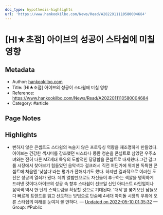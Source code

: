 ```yaml
---
doc_type: hypothesis-highlights
url: 'https://www.hankookilbo.com/News/Read/A2022011110580004684'
---
```


# [HI★초점] 아이브의 성공이 스타쉽에 미칠 영향

## Metadata
- Author: [hankookilbo.com]()
- Title: [HI★초점] 아이브의 성공이 스타쉽에 미칠 영향
- Reference: https://www.hankookilbo.com/News/Read/A2022011110580004684
- Category: #article

## Page Notes
## Highlights
- 뻔하지 않은 콘셉트도 스타쉽의 녹슬지 않은 프로듀싱 역량을 재조명하게 만들었다. 아이브는 건강한 섹시미를 강조했던 씨스타나 몽환 청순을 콘셉트로 삼았던 우주소녀와는 전혀 다른 MZ세대 특유의 도발적인 당당함을 콘셉트로 내세웠다.그간 걸그룹 시장에서 찾아보기 힘들었던 음악색과 걸크러시 직전 어딘가에 위치한 독특한 콘셉트에 처음엔 '낯설다'라는 평가가 전해지기도 했다. 하지만 결과적으로 이러한 도전은 성공의 열쇠가 됐다. 데뷔 앨범만으로도 자신들이 추구하는 색깔을 명확하게 드러낸 것이다.아이브의 성공 속 향후 스타쉽이 선보일 신인 아티스트 라인업이나 음악색 역시 한 단계 스펙트럼을 확장할 것으로 기대된다. '대세'를 쫓기보단 남들보다 빠르게 트렌드를 읽고 선도하는 방법으로 단숨에 4세대 아이돌 시장의 우위에 오른 스타쉽의 미래를 눈여겨 볼 만하다. — [Updated on 2022-05-10 01:35:32](https://hyp.is/C2hp_s-2EeyFyXPkFhG7sQ/www.hankookilbo.com/News/Read/A2022011110580004684) — Group: #Public



